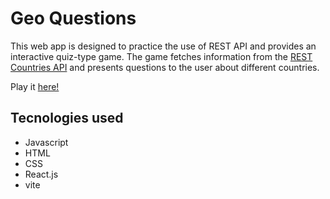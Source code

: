 # Geo Questions

This web app is designed to practice the use of REST API and provides an interactive quiz-type game. The game fetches information from the [REST Countries API](https://gitlab.com/restcountries/restcountries) and presents questions to the user about different countries.

Play it [here!](https://arthur-lc.github.io/geo-questions/)


## Tecnologies used
- Javascript
- HTML
- CSS
- React.js
- vite
